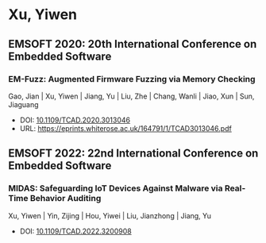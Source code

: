 # Xu, Yiwen

## EMSOFT 2020: 20th International Conference on Embedded Software

### EM-Fuzz: Augmented Firmware Fuzzing via Memory Checking
Gao, Jian | Xu, Yiwen | Jiang, Yu | Liu, Zhe | Chang, Wanli | Jiao, Xun | Sun, Jiaguang
* DOI: [10.1109/TCAD.2020.3013046](https://doi.org/10.1109/TCAD.2020.3013046)
* URL: <https://eprints.whiterose.ac.uk/164791/1/TCAD3013046.pdf>

## EMSOFT 2022: 22nd International Conference on Embedded Software

### MIDAS: Safeguarding IoT Devices Against Malware via Real-Time Behavior Auditing
Xu, Yiwen | Yin, Zijing | Hou, Yiwei | Liu, Jianzhong | Jiang, Yu
* DOI: [10.1109/TCAD.2022.3200908](https://doi.org/10.1109/TCAD.2022.3200908)


